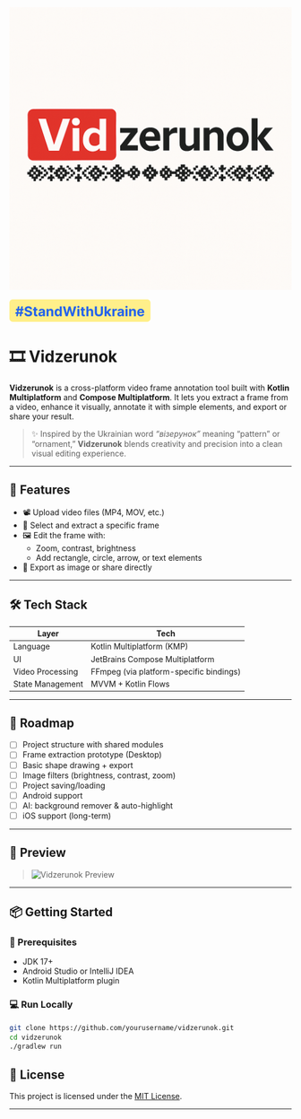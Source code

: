 ![logo](./docs/logo.png)

[![StandWithUkraine](https://raw.githubusercontent.com/vshymanskyy/StandWithUkraine/main/badges/StandWithUkraine.svg)](https://github.com/vshymanskyy/StandWithUkraine/blob/main/docs/README.md)

# 🎞️ Vidzerunok

**Vidzerunok** is a cross-platform video frame annotation tool built with **Kotlin Multiplatform** and **Compose Multiplatform**. It lets you extract a frame from a video, enhance it visually, annotate it with simple elements, and export or share your result.

> ✨ Inspired by the Ukrainian word _“візерунок”_ meaning “pattern” or “ornament,” **Vidzerunok** blends creativity and precision into a clean visual editing experience.

---

## 🚀 Features

- 📽️ Upload video files (MP4, MOV, etc.)
- 🎯 Select and extract a specific frame
- 🖼️ Edit the frame with:
  - Zoom, contrast, brightness
  - Add rectangle, circle, arrow, or text elements
- 💾 Export as image or share directly

---

## 🛠 Tech Stack

| Layer             | Tech                                         |
|------------------|----------------------------------------------|
| Language          | Kotlin Multiplatform (KMP)                   |
| UI                | JetBrains Compose Multiplatform              |
| Video Processing  | FFmpeg (via platform-specific bindings)      |
| State Management  | MVVM + Kotlin Flows                          |

---

## 🧭 Roadmap

- [ ] Project structure with shared modules
- [ ] Frame extraction prototype (Desktop)
- [ ] Basic shape drawing + export
- [ ] Image filters (brightness, contrast, zoom)
- [ ] Project saving/loading
- [ ] Android support
- [ ] AI: background remover & auto-highlight
- [ ] iOS support (long-term)

---

## 📸 Preview

> ![Vidzerunok Preview](docs/demo.gif)

---

## 📦 Getting Started

### 🔧 Prerequisites

- JDK 17+
- Android Studio or IntelliJ IDEA
- Kotlin Multiplatform plugin

### 💻 Run Locally

```bash
git clone https://github.com/yourusername/vidzerunok.git
cd vidzerunok
./gradlew run
```

## 🧾 License

This project is licensed under the [MIT License](LICENSE).


---
